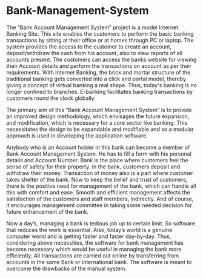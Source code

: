 # Bank-Management-System

The “Bank Account Management System” project is a model Internet Banking Site. This site enables the customers to perform the basic banking transactions by sitting at their office or at homes through PC or laptop. The system provides the access to the customer to create an account, deposit/withdraw the cash from his account, also to view reports of all accounts present. The customers can access the banks website for viewing their Account details and perform the transactions on account as per their requirements. With Internet Banking, the brick and mortar structure of the traditional banking gets converted into a click and portal model, thereby giving a concept of virtual banking a real shape. Thus, today's banking is no longer confined to branches. E-banking facilitates banking transactions by customers round the clock globally. 

The primary aim of this “Bank Account Management System” is to provide an improved design methodology, which envisages the future expansion, and modification, which is necessary for a core sector like banking. This necessitates the design to be expandable and modifiable and so a modular approach is used in developing the application software. 

Anybody who is an Account holder in this bank can become a member of Bank Account 
Management System. He has to fill a form with his personal details and Account Number. 
Bank is the place where customers feel the sense of safety for their property. In the bank, customers deposit and withdraw their money. Transaction of money also is a part where customer takes shelter of the bank. Now to keep the belief and trust of customers, there is the positive need for management of the bank, which can handle all this with comfort and ease. 
Smooth and efficient management affects the satisfaction of the customers and staff members, indirectly. And of course, it encourages management committee in taking some needed decision for future enhancement of the bank. 

Now a day’s, managing a bank is tedious job up to certain limit. So software that reduces the work is essential. Also, today’s world is a genuine computer world and is getting faster and faster day-by-day. Thus, considering above necessities, the software for bank management has become necessary which would be useful in managing the bank more efficiently. 
All transactions are carried out online by transferring from accounts in the same Bank or international bank. The software is meant to overcome the drawbacks of the manual system. 


